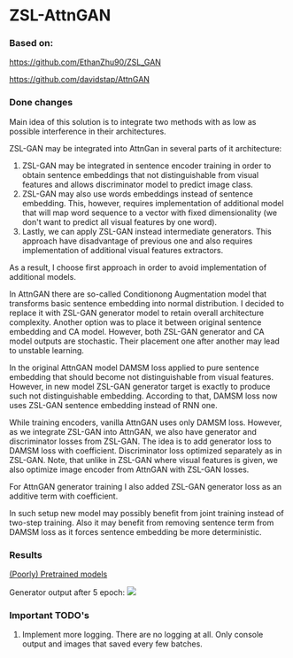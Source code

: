 # ZSL-AttnGAN

### Based on:
https://github.com/EthanZhu90/ZSL_GAN

https://github.com/davidstap/AttnGAN

### Done changes
Main idea of this solution is to integrate two methods with as low as possible interference in their architectures.

ZSL-GAN may be integrated into AttnGan in several parts of it architecture:
1. ZSL-GAN may be integrated in sentence encoder training in order to obtain sentence embeddings that not distinguishable from visual features and allows discriminator model to predict image class.
2. ZSL-GAN may also use words embeddings instead of sentence embedding. This, however, requires implementation of additional model that will map word sequence to a vector with fixed dimensionality (we don't want to predict all visual features by one word).
3. Lastly, we can apply ZSL-GAN instead intermediate generators. This approach have disadvantage of previous one and also requires implementation of additional visual features extractors.

As a result, I choose first approach in order to avoid implementation of additional models.

In AttnGAN there are so-called Conditionong Augmentation model that transforms basic sentence embedding into normal distribution. I decided to replace it with ZSL-GAN generator model to retain overall architecture complexity. Another option was to place it between original sentence embedding and CA model. However, both ZSL-GAN generator and CA model outputs are stochastic. Their placement one after another may lead to unstable learning.

In the original AttnGAN model DAMSM loss applied to pure sentence embedding that should become not distinguishable from visual features. However, in new model ZSL-GAN generator target is exactly to produce such not distinguishable embedding. According to that, DAMSM loss now uses ZSL-GAN sentence embedding instead of RNN one.

While training encoders, vanilla AttnGAN uses only DAMSM loss. However, as we integrate ZSL-GAN into AttnGAN, we also have generator and discriminator losses from ZSL-GAN. The idea is to add generator loss to DAMSM loss with coefficient. Discriminator loss optimized separately as in ZSL-GAN. Note, that unlike in ZSL-GAN where visual features is given, we also optimize image encoder from AttnGAN with ZSL-GAN losses.

For AttnGAN generator training I also added ZSL-GAN generator loss as an additive term with coefficient.

In such setup new model may possibly benefit from joint training instead of two-step training. Also it may benefit from removing sentence term from DAMSM loss as it forces sentence embedding be more deterministic.

### Results
[(Poorly) Pretrained models](https://yadi.sk/d/bvngJhLBnANYuw)

Generator output after 5 epoch:
![](https://github.com/ArgentumWalker/ZSL-AttnGAN/blob/master/D_average_6.png)

### Important TODO's
1. Implement more logging. There are no logging at all. Only console output and images that saved every few batches.